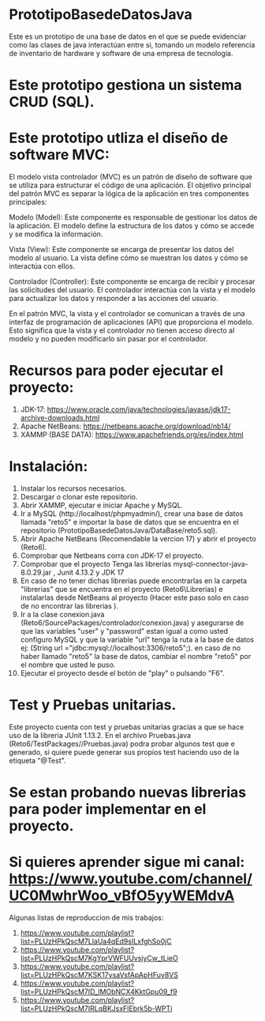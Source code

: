 # PrototipoBasedeDatosJava
Este es un prototipo de una base de datos en el que se puede evidenciar como las clases de java interactúan entre si, tomando un modelo referencia de inventario de hardware y software de una empresa de tecnología.

# Este prototipo gestiona un sistema CRUD (SQL).
# Este prototipo utliza el diseño de software MVC:
  El modelo vista controlador (MVC) es un patrón de diseño de software que se utiliza para estructurar el código de una aplicación. El objetivo principal del patrón MVC es separar la lógica de la aplicación en tres componentes principales:

  Modelo (Model): Este componente es responsable de gestionar los datos de la aplicación. El modelo define la estructura de los datos y cómo se accede y se modifica la información.

  Vista (View): Este componente se encarga de presentar los datos del modelo al usuario. La vista define cómo se muestran los datos y cómo se interactúa con ellos.

  Controlador (Controller): Este componente se encarga de recibir y procesar las solicitudes del usuario. El controlador interactúa con la vista y el modelo para actualizar los datos y responder a las acciones del usuario.

  En el patrón MVC, la vista y el controlador se comunican a través de una interfaz de programación de aplicaciones (API) que proporciona el modelo. Esto significa que la vista y el controlador no tienen acceso directo al modelo y no pueden modificarlo sin pasar por el controlador.
  
# Recursos para poder ejecutar el proyecto: 
  
  
 1) JDK-17: https://www.oracle.com/java/technologies/javase/jdk17-archive-downloads.html
 2) Apache NetBeans: https://netbeans.apache.org/download/nb14/
 3) XAMMP (BASE DATA): https://www.apachefriends.org/es/index.html


# Instalación:

1) Instalar los recursos necesarios.
2) Descargar o clonar este repositorio.
3) Abrir XAMMP, ejecutar e iniciar Apache y MySQL.
4) Ir a MySQL (http://localhost/phpmyadmin/), crear una base de datos llamada "reto5" e importar la base de datos que se encuentra en el repositorio (PrototipoBasedeDatosJava/DataBase/reto5.sql).
5) Abrir Apache NetBeans (Recomendable la vercion 17) y abrir el proyecto (Reto6).
6) Comprobar que Netbeans corra con JDK-17 el proyecto.
7) Comprobar que el proyecto Tenga las librerias  mysql-connector-java-8.0.29.jar , Junit 4.13.2 y JDK 17 
8) En caso de no tener dichas librerías puede encontrarlas en la carpeta "librerias" que se encuentra en el proyecto (Reto6\Librerias) e instalarlas desde NetBeans al proyecto (Hacer este paso solo en caso de no encontrar las librerias ).
9) Ir a la clase conexion.java (Reto6/SourcePackages/controlador/conexion.java) y asegurarse de que las variables "user" y "password" estan igual a como usted configuro MySQL  y que la variable "url" tenga la ruta a la base de datos ej: (String url ="jdbc:mysql://localhost:3306/reto5";). en caso de no haber llamado "reto5" la base de datos, cambiar el nombre "reto5" por el nombre que usted le puso.
10) Ejecutar el proyecto desde el botón de "play" o pulsando "F6".



# Test y Pruebas unitarias.

Este proyecto cuenta con test y pruebas unitarias gracias a que se hace uso de la libreria JUnit 1.13.2.
En el archivo Pruebas.java (Reto6/TestPackages/<defaultpackage>/Pruebas.java) podra probar algunos test que e generado, si quiere puede generar sus propios test haciendo uso de la etiqueta "@Test".
  
# Se estan probando nuevas librerias para poder implementar en el proyecto.
  
  
  
  
  
# Si quieres aprender sigue mi canal: https://www.youtube.com/channel/UC0MwhrWoo_vBfO5yyWEMdvA
  
  Algunas listas de reproduccion de mis trabajos:
  1) https://www.youtube.com/playlist?list=PLUzHPkQscM7LlaUa4qEd9sILxfghSo0jC
  2) https://www.youtube.com/playlist?list=PLUzHPkQscM7KgYprVWFUUvsjyCw_tLieO 
  3) https://www.youtube.com/playlist?list=PLUzHPkQscM7KSK17ysaVsfApApHFuy8VS
  4) https://www.youtube.com/playlist?list=PLUzHPkQscM7ID_lMObNCX4KktGpu09_f9
  5) https://www.youtube.com/playlist?list=PLUzHPkQscM7IRLqBKJsxFlEbrk5b-WPTi
  
  


